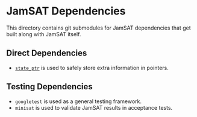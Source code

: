 # JamSAT Dependencies

This directory contains git submodules for JamSAT dependencies that
get built along with JamSAT itself.

## Direct Dependencies
* [`state_ptr`](https://github.com/robbepop/state_ptr) is used to safely
store extra information in pointers.

## Testing Dependencies
* `googletest` is used as a general testing framework.
* `minisat` is used to validate JamSAT results in acceptance tests.
